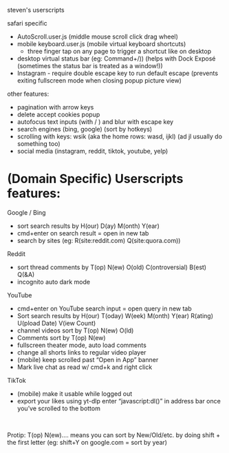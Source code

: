 steven's userscripts

safari specific

-   AutoScroll.user.js (middle mouse scroll click drag wheel)
-   mobile keyboard.user.js (mobile virtual keyboard shortcuts)
    -   three finger tap on any page to trigger a shortcut like on desktop
-   desktop virtual status bar (eg: Command+/)) (helps with Dock Exposé (sometimes the status bar is treated as a window!))
-   Instagram - require double escape key to run default escape (prevents exiting fullscreen mode when closing popup picture view)

other features:

-   pagination with arrow keys
-   delete accept cookies popup
-   autofocus text inputs (with / ) and blur with escape key
-   search engines (bing, google) (sort by hotkeys)
-   scrolling with keys: wsik (aka the home rows: wasd, ijkl) (ad jl usually do something too)
-   social media (instagram, reddit, tiktok, youtube, yelp)

# (Domain Specific) Userscripts features:

Google / Bing

-   sort search results by H(our) D(ay) M(onth) Y(ear)
-   cmd+enter on search result = open in new tab
-   search by sites (eg: R(site:reddit.com) Q(site:quora.com))

Reddit

-   sort thread comments by T(op) N(ew) O(old) C(ontroversial) B(est) Q(&A)
-   incognito auto dark mode

YouTube

-   cmd+enter on YouTube search input = open query in new tab
-   Sort search results by H(our) T(oday) W(eek) M(onth) Y(ear) R(ating) U(pload Date) V(iew Count)
-   channel videos sort by T(op) N(ew) O(ld)
-   Comments sort by T(op) N(ew)
-   fullscreen theater mode, auto load comments
-   change all shorts links to regular video player
-   (mobile) keep scrolled past “Open in App” banner
-   Mark live chat as read w/ cmd+k and right click

TikTok

-   (mobile) make it usable while logged out
-   export your likes using yt-dlp enter “javascript:dl()” in address bar once you’ve scrolled to the bottom

&nbsp;

Protip: T(op) N(ew).... means you can sort by New/Old/etc. by doing shift + the first letter (eg: shift+Y on google.com = sort by year)
